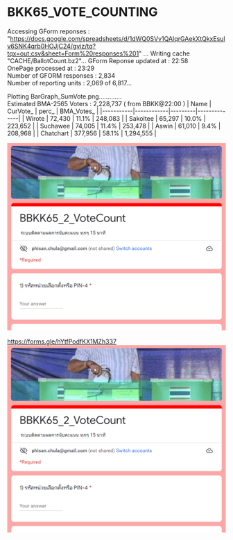# BKK65_VOTE_COUNTING

Accessing GForm reponses :  "https://docs.google.com/spreadsheets/d/1dWQ0SVv1QAIqrGAekXtQkxEsulv6SNK4qrb0HOJjC24/gviz/tq?tqx=out:csv&sheet=Form%20responses%201" ...
Writing cache "CACHE/BallotCount.bz2"...
GForm Reponse updated at   : 22:58<br/>
OnePage processed at       : 23:29<br/>
Number of GFORM responses  : 2,834<br/>
Number of reporting  units : 2,069 of 6,817...<br/>

Plotting BarGraph_SumVote.png.............<br/>
Estimated BMA-2565 Voters : 2,228,737 ( from BBKK@22:00 )
| Name      | CurVote_   | perc_   | BMA_Votes_   |
|-----------|------------|---------|--------------|
| Wirote    | 72,430     | 11.1%   | 248,083      |
| Sakoltee  | 65,297     | 10.0%   | 223,652      |
| Suchawee  | 74,005     | 11.4%   | 253,478      |
| Aswin     | 61,010     | 9.4%    | 208,968      |
| Chatchart | 377,956    | 58.1%   | 1,294,555    |
<br/>


![alt text](https://github.com/phisan-chula/BKK65_VOTE_COUNTING/blob/main/Front_End_BBKK_Vote_Count.PNG?raw=true)

https://forms.gle/hYtfPodfKX1MZh337
![alt text](https://github.com/phisan-chula/BKK65_VOTE_COUNTING/blob/main/Front_End_BBKK_Vote_Count.PNG?raw=true)
